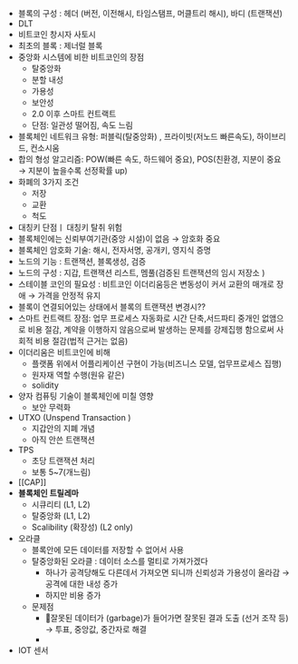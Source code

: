 - 블록의 구성 : 헤더 (버전, 이전해시, 타임스탬프, 머클트리 해시), 바디 (트랜잭션)
- DLT
- 비트코인 창시자 사토시
- 최초의 블록 : 제너럴 블록
- 중앙화 시스템에 비한 비트코인의 장점
	- 탈중앙화
	- 분할 내성
	- 가용성
	- 보안성
	- 2.0 이후 스마트 컨트랙트
	- 단점: 일관성 떨어짐, 속도 느림
- 블록체인 네트워크 유형: 퍼블릭(탈중앙화) , 프라이빗(저노드 빠른속도), 하이브리드, 컨소시움
- 합의 형성 알고리즘: POW(빠른 속도, 하드웨어 중요), POS(친환경, 지분이 중요 → 지분이 높을수록 선정확률 up)
- 화폐의 3가지 조건
	- 저장
	- 교환
	- 척도
- 대칭키 단점ㅣ 대칭키 탈취 위험
- 블록체인에는 신뢰부여기관(중앙 시설)이 없음 →  암호화 중요
- 블록체인 암호화 기술: 해시, 전자서명, 공개키, 영지식 증명
- 노드의 기능 : 트랜잭션, 블록생성, 검증
- 노드의 구성 : 지갑, 트랜잭션 리스트, 멤풀(검증된 트랜잭션의 임시 저장소 )
- 스테이블 코인의 필요성 : 비트코인 이더리움등은 변동성이 커서 교환의 매개로 장애 → 가격을 안정적 유지
- 블록이 연결되어있는 상태에서 블록의 트랜잭션 변경시??
- 스마트 컨트랙트 장점: 업무 프로세스 자동화로 시간 단축,서드파티 중개인 없앰으로 비용 절감, 계약을 이행하지 않음으로써 발생하는 문제를 강제집행 함으로써 사회적 비용 절감(법적 근거는 없음)
- 이더리움은 비트코인에 비해 
	- 플랫폼 위에서 어플리케이션 구현이 가능(비즈니스 모델, 업무프로세스 집행)
	- 원자재 역할 수행(원유 같은)
	- solidity
- 양자 컴퓨팅 기술이 블록체인에 미칠 영향
	- 보안 무력화
- UTXO (Unspend Transaction )
	- 지갑안의 지폐 개념
	- 아직 안쓴 트랜잭션
- TPS
	- 초당 트랜잭션 처리
	- 보통 5~7(개느림)
- [[CAP]]
- **블록체인 트릴레마** 
	- 시큐리티 (L1, L2)
	- 탈중앙화 (L1, L2)
	- Scalibility (확장성) (L2 only)
- 오라클
	- 블록안에 모든 데이터를 저장할 수 없어서 사용
	- 탈중앙화된 오라클 : 데이터 소스를 멀티로 가져가겠다
		- 하나가 공격당해도 다른데서 가져오면 되니까 신뢰성과 가용성이 올라감 → 공격에 대한 내성 증가
		- 하지만 비용 증가
	- 문제점
		- 잘못된 데이터가 (garbage)가 들어가면 잘못된 결과 도출 (선거 조작 등) → 투표, 중앙값, 중간자로 해결
		- 
- IOT 센서
